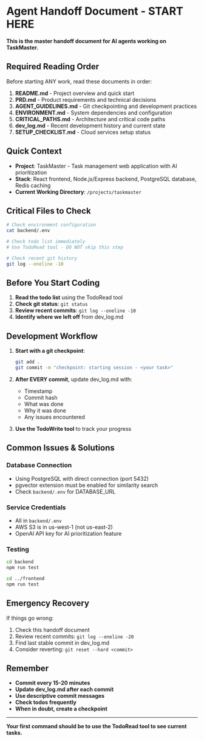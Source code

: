 # Agent Handoff Document - START HERE

**This is the master handoff document for AI agents working on TaskMaster.**

## Required Reading Order

Before starting ANY work, read these documents in order:

1. **README.md** - Project overview and quick start
2. **PRD.md** - Product requirements and technical decisions
3. **AGENT_GUIDELINES.md** - Git checkpointing and development practices
4. **ENVIRONMENT.md** - System dependencies and configuration
5. **CRITICAL_PATHS.md** - Architecture and critical code paths
6. **dev_log.md** - Recent development history and current state
7. **SETUP_CHECKLIST.md** - Cloud services setup status

## Quick Context

- **Project**: TaskMaster - Task management web application with AI prioritization
- **Stack**: React frontend, Node.js/Express backend, PostgreSQL database, Redis caching
- **Current Working Directory**: `/projects/taskmaster`

## Critical Files to Check

```bash
# Check environment configuration
cat backend/.env

# Check todo list immediately
# Use TodoRead tool - DO NOT skip this step

# Check recent git history
git log --oneline -10
```

## Before You Start Coding

1. **Read the todo list** using the TodoRead tool
2. **Check git status**: `git status`
3. **Review recent commits**: `git log --oneline -10`
4. **Identify where we left off** from dev_log.md

## Development Workflow

1. **Start with a git checkpoint**:
   ```bash
   git add .
   git commit -m "checkpoint: starting session - <your task>"
   ```

2. **After EVERY commit**, update dev_log.md with:
   - Timestamp
   - Commit hash
   - What was done
   - Why it was done
   - Any issues encountered

3. **Use the TodoWrite tool** to track your progress

## Common Issues & Solutions

### Database Connection
- Using PostgreSQL with direct connection (port 5432)
- pgvector extension must be enabled for similarity search
- Check `backend/.env` for DATABASE_URL

### Service Credentials
- All in `backend/.env`
- AWS S3 is in us-west-1 (not us-east-2)
- OpenAI API key for AI prioritization feature

### Testing
```bash
cd backend
npm run test

cd ../frontend
npm run test
```

## Emergency Recovery

If things go wrong:
1. Check this handoff document
2. Review recent commits: `git log --oneline -20`
3. Find last stable commit in dev_log.md
4. Consider reverting: `git reset --hard <commit>`

## Remember

- **Commit every 15-20 minutes**
- **Update dev_log.md after each commit**
- **Use descriptive commit messages**
- **Check todos frequently**
- **When in doubt, create a checkpoint**

---

**Your first command should be to use the TodoRead tool to see current tasks.**